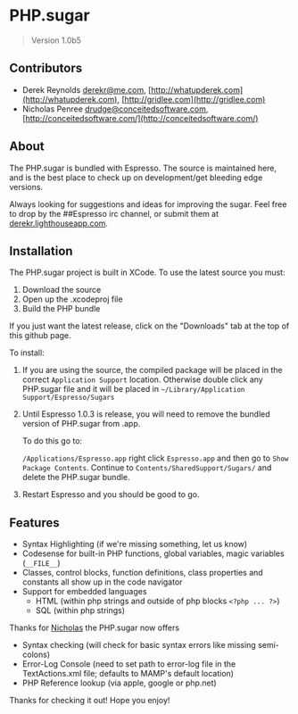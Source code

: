 # PHP.sugar

> Version 1.0b5

## Contributors

* Derek Reynolds <derekr@me.com>, [http://whatupderek.com](http://whatupderek.com), [http://gridlee.com](http://gridlee.com)
* Nicholas Penree <drudge@conceitedsoftware.com>, [http://conceitedsoftware.com/](http://conceitedsoftware.com/)

## About

The PHP.sugar is bundled with Espresso. The source is maintained here, and is the best place to check up on development/get bleeding edge versions.

Always looking for suggestions and ideas for improving the sugar. Feel free to drop by the ##Espresso irc channel, or submit them at [derekr.lighthouseapp.com](http://derekr.lighthouseapp.com/projects/29033-phpsugar/overview).

## Installation

The PHP.sugar project is built in XCode. To use the latest source you must:

1. Download the source
2. Open up the .xcodeproj file
3. Build the PHP bundle

If you just want the latest release, click on the "Downloads" tab at the top of this github page.

To install:

1. If you are using the source, the compiled package will be placed in the correct `Application Support` location. Otherwise double click any PHP.sugar file and it will be placed in `~/Library/Application Support/Espresso/Sugars`
2. Until Espresso 1.0.3 is release, you will need to remove the bundled version of PHP.sugar from .app.

	To do this go to:
	
	`/Applications/Espresso.app` right click `Espresso.app` and then go to `Show Package Contents`. Continue to `Contents/SharedSupport/Sugars/` and delete the PHP.sugar bundle.

3. Restart Espresso and you should be good to go.

## Features

* Syntax Highlighting (if we're missing something, let us know)
* Codesense for built-in PHP functions, global variables, magic variables (`__FILE__`)
* Classes, control blocks, function definitions, class properties and constants all show up in the code navigator
* Support for embedded languages
    * HTML (within php strings and outside of php blocks `<?php ... ?>`)
    * SQL (within php strings)

Thanks for [Nicholas](http://conceitedsoftware.com/) the PHP.sugar now offers

* Syntax checking (will check for basic syntax errors like missing semi-colons)
* Error-Log Console (need to set path to error-log file in the TextActions.xml file; defaults to MAMP's default location)
* PHP Reference lookup (via apple, google or php.net)

Thanks for checking it out! Hope you enjoy!